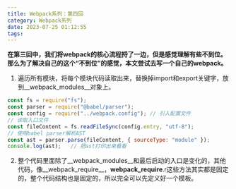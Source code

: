 ```yaml
---
title: Webpack系列：第四回
category: Webpack系列
date: 2023-07-25 01:12:55
tags:
---
```

**在第三回中，我们将webpack的核心流程捋了一边，但是感觉理解有些不到位。那么为了解决自己的这个“不到位”的感觉，本文尝试去写一个自己的webpack。**


1. 遍历所有模块，将每个模块代码读取出来，替换掉import和export关键字，放到__webpack_modules__对象上。
```javascript
const fs = require("fs");
const parser = require("@babel/parser");
const config = require("../webpack.config"); // 引入配置文件
// 读取入口文件
const fileContent = fs.readFileSync(config.entry, "utf-8");
// 使用babel parser解析AST
const ast = parser.parse(fileContent, { sourceType: "module" });
console.log(ast);   // 把ast打印出来看看
```




2. 整个代码里面除了__webpack_modules__和最后启动的入口是变化的，其他代码，像__webpack_require__，__webpack_require__.r这些方法其实都是固定的，整个代码结构也是固定的，所以完全可以先定义好一个模板。